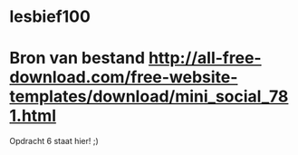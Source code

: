 # lesbief100

# Bron van bestand http://all-free-download.com/free-website-templates/download/mini_social_781.html

Opdracht 6 staat hier! ;) 
